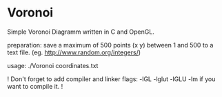 Voronoi
=======

Simple Voronoi Diagramm written in C and OpenGL.

preparation:
save a maximum of 500 points (x y) between 1 and 500 to a text file. (eg. http://www.random.org/integers/)

usage:
./Voronoi coordinates.txt


! Don't forget to add compiler and linker flags: -lGL -lglut -lGLU -lm if you want to compile it. !
